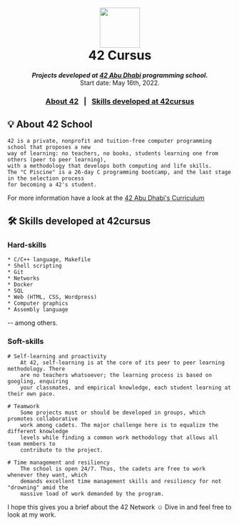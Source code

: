 <h1 align="center">
  <img  width="90" src="https://user-images.githubusercontent.com/53398372/192601832-ffd4a7f3-9c46-420f-9f2d-60ec874ea68f.svg">
  <br/>
<b>42 Cursus</b>
</h1>

<p align="center">
	<b><i>Projects developed at <a href="https://42abudhabi.ae/">42 Abu Dhabi</a> programming school.</i></b><br>
	Start date: May 16th, 2022.
</p>

<h3 align="center">
	<a href="https://github.com/amnasyedaamirr/42AbuDhabi-Cursus/edit/main/README.md#-about-42-school">About 42</a>
	<span> &nbsp; | &nbsp; </span>
	<a href="https://github.com/amnasyedaamirr/42AbuDhabi-Cursus/edit/main/README.md#%EF%B8%8F-skills-developed-at-42cursus">Skills developed at 42cursus</a>
</h3>

## 💡 About 42 School

	42 is a private, nonprofit and tuition-free computer programming school that proposes a new
	way of learning: no teachers, no books, students learning one from others (peer to peer learning),
	with a methodology that develops both computing and life skills.
	The "C Piscine" is a 26-day C programming bootcamp, and the last stage in the selection process
	for becoming a 42's student.
  
 <p> For more information have a look at the <a href="https://42abudhabi.ae/curriculum/"> 42 Abu Dhabi's Curriculum </a></p>

## 🛠️ Skills developed at 42cursus

### Hard-skills

	* C/C++ language, Makefile
	* Shell scripting
	* Git
	* Networks
	* Docker
	* SQL
	* Web (HTML, CSS, Wordpress)
	* Computer graphics
	* Assembly language

-- among others.

### Soft-skills

	# Self-learning and proactivity
		At 42, self-learning is at the core of its peer to peer learning methodology. There
		are no teachers whatsoever; the learning process is based on googling, enquiring
		your classmates, and empirical knowledge, each student learning at their own pace.

	# Teamwork
		Some projects must or should be developed in groups, which promotes collaborative
		work among cadets. The major challenge here is to equalize the different knowledge
		levels while finding a common work methodology that allows all team members to
		contribute to the project.

	# Time management and resiliency
		The school is open 24/7. Thus, the cadets are free to work whenever they want, which
		demands excellent time management skills and resiliency for not "drowning" amid the
		massive load of work demanded by the program.

I hope this gives you a brief about the 42 Network ☺️ Dive in and feel free to look at my work.
